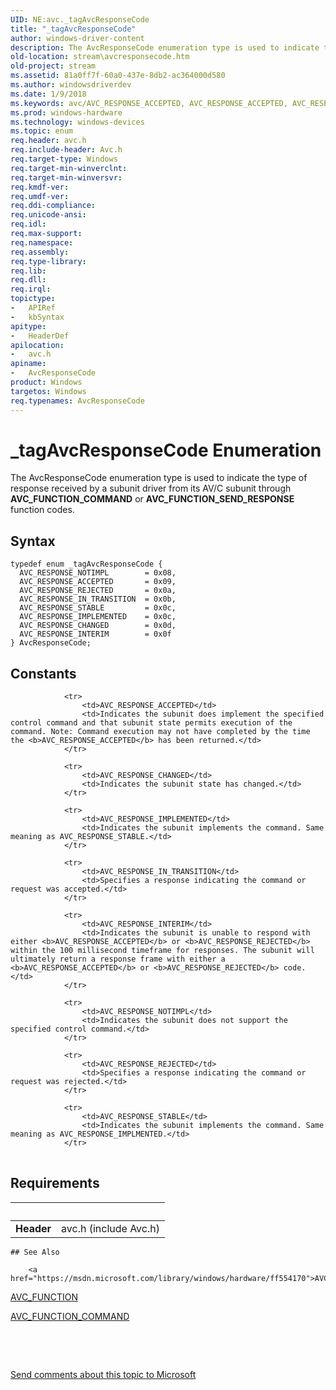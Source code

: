 ```yaml
---
UID: NE:avc._tagAvcResponseCode
title: "_tagAvcResponseCode"
author: windows-driver-content
description: The AvcResponseCode enumeration type is used to indicate the type of response received by a subunit driver from its AV/C subunit through AVC_FUNCTION_COMMAND or AVC_FUNCTION_SEND_RESPONSE function codes.
old-location: stream\avcresponsecode.htm
old-project: stream
ms.assetid: 81a0ff7f-60a0-437e-8db2-ac364000d580
ms.author: windowsdriverdev
ms.date: 1/9/2018
ms.keywords: avc/AVC_RESPONSE_ACCEPTED, AVC_RESPONSE_ACCEPTED, AVC_RESPONSE_IMPLEMENTED, AVC_RESPONSE_NOTIMPL, avc/AVC_RESPONSE_CHANGED, AVC_RESPONSE_IN_TRANSITION, AVC_RESPONSE_CHANGED, avc/AVC_RESPONSE_NOTIMPL, AVC_RESPONSE_INTERIM, avc/AvcResponseCode, avc/AVC_RESPONSE_INTERIM, avc/AVC_RESPONSE_REJECTED, avc/AVC_RESPONSE_IMPLEMENTED, stream.avcresponsecode, avcref_28d2a6d6-4b1f-4b5e-af90-294da5dd14e5.xml, avc/AVC_RESPONSE_IN_TRANSITION, AvcResponseCode, _tagAvcResponseCode, AVC_RESPONSE_STABLE, AVC_RESPONSE_REJECTED, AvcResponseCode enumeration [Streaming Media Devices], avc/AVC_RESPONSE_STABLE
ms.prod: windows-hardware
ms.technology: windows-devices
ms.topic: enum
req.header: avc.h
req.include-header: Avc.h
req.target-type: Windows
req.target-min-winverclnt: 
req.target-min-winversvr: 
req.kmdf-ver: 
req.umdf-ver: 
req.ddi-compliance: 
req.unicode-ansi: 
req.idl: 
req.max-support: 
req.namespace: 
req.assembly: 
req.type-library: 
req.lib: 
req.dll: 
req.irql: 
topictype:
-	APIRef
-	kbSyntax
apitype:
-	HeaderDef
apilocation:
-	avc.h
apiname:
-	AvcResponseCode
product: Windows
targetos: Windows
req.typenames: AvcResponseCode
---
```


# _tagAvcResponseCode Enumeration
The AvcResponseCode enumeration type is used to indicate the type of response received by a subunit driver from its AV/C subunit through <b>AVC_FUNCTION_COMMAND</b> or <b>AVC_FUNCTION_SEND_RESPONSE</b> function codes.

## Syntax
````
typedef enum _tagAvcResponseCode { 
  AVC_RESPONSE_NOTIMPL        = 0x08,
  AVC_RESPONSE_ACCEPTED       = 0x09,
  AVC_RESPONSE_REJECTED       = 0x0a,
  AVC_RESPONSE_IN_TRANSITION  = 0x0b,
  AVC_RESPONSE_STABLE         = 0x0c,
  AVC_RESPONSE_IMPLEMENTED    = 0x0c,
  AVC_RESPONSE_CHANGED        = 0x0d,
  AVC_RESPONSE_INTERIM        = 0x0f
} AvcResponseCode;
````

## Constants

<table>
            
                <tr>
                    <td>AVC_RESPONSE_ACCEPTED</td>
                    <td>Indicates the subunit does implement the specified control command and that subunit state permits execution of the command. Note: Command execution may not have completed by the time the <b>AVC_RESPONSE_ACCEPTED</b> has been returned.</td>
                </tr>
            
                <tr>
                    <td>AVC_RESPONSE_CHANGED</td>
                    <td>Indicates the subunit state has changed.</td>
                </tr>
            
                <tr>
                    <td>AVC_RESPONSE_IMPLEMENTED</td>
                    <td>Indicates the subunit implements the command. Same meaning as AVC_RESPONSE_STABLE.</td>
                </tr>
            
                <tr>
                    <td>AVC_RESPONSE_IN_TRANSITION</td>
                    <td>Specifies a response indicating the command or request was accepted.</td>
                </tr>
            
                <tr>
                    <td>AVC_RESPONSE_INTERIM</td>
                    <td>Indicates the subunit is unable to respond with either <b>AVC_RESPONSE_ACCEPTED</b> or <b>AVC_RESPONSE_REJECTED</b> within the 100 millisecond timeframe for responses. The subunit will ultimately return a response frame with either a <b>AVC_RESPONSE_ACCEPTED</b> or <b>AVC_RESPONSE_REJECTED</b> code.</td>
                </tr>
            
                <tr>
                    <td>AVC_RESPONSE_NOTIMPL</td>
                    <td>Indicates the subunit does not support the specified control command.</td>
                </tr>
            
                <tr>
                    <td>AVC_RESPONSE_REJECTED</td>
                    <td>Specifies a response indicating the command or request was rejected.</td>
                </tr>
            
                <tr>
                    <td>AVC_RESPONSE_STABLE</td>
                    <td>Indicates the subunit implements the command. Same meaning as AVC_RESPONSE_IMPLMENTED.</td>
                </tr>
</table>


## Requirements
| &nbsp; | &nbsp; |
| ---- |:---- |
| **Header** | avc.h (include Avc.h) |

    ## See Also

        <a href="https://msdn.microsoft.com/library/windows/hardware/ff554170">AVC_FUNCTION_SEND_RESPONSE</a>



<a href="..\avc\ne-avc-_tagavc_function.md">AVC_FUNCTION</a>



<a href="https://msdn.microsoft.com/library/windows/hardware/ff554150">AVC_FUNCTION_COMMAND</a>



 

 

<a href="mailto:wsddocfb@microsoft.com?subject=Documentation%20feedback [stream\stream]:%20AvcResponseCode enumeration%20 RELEASE:%20(1/9/2018)&amp;body=%0A%0APRIVACY STATEMENT%0A%0AWe use your feedback to improve the documentation. We don't use your email address for any other purpose, and we'll remove your email address from our system after the issue that you're reporting is fixed. While we're working to fix this issue, we might send you an email message to ask for more info. Later, we might also send you an email message to let you know that we've addressed your feedback.%0A%0AFor more info about Microsoft's privacy policy, see http://privacy.microsoft.com/en-us/default.aspx." title="Send comments about this topic to Microsoft">Send comments about this topic to Microsoft</a>